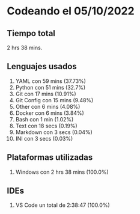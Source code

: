 # Codeando el 05/10/2022

## Tiempo total
2 hrs 38 mins.

## Lenguajes usados
1. YAML con 59 mins (37.73%)
1. Python con 51 mins (32.7%)
1. Git con 17 mins (10.91%)
1. Git Config con 15 mins (9.48%)
1. Other con 6 mins (4.08%)
1. Docker con 6 mins (3.84%)
1. Bash con 1 min (1.02%)
1. Text con 18 secs (0.19%)
1. Markdown con 3 secs (0.04%)
1. INI con 3 secs (0.03%)

## Plataformas utilizadas
1. Windows con 2 hrs 38 mins (100.0%)

## IDEs
1. VS Code un total de 2:38:47 (100.0%)
